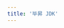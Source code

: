 ```yaml
---
title: '毕昇 JDK'
---
```


<script setup lang="ts">
  import TheBisheng from "@/views/minisite/bisheng/TheBisheng.vue"
</script>

<TheBisheng />
